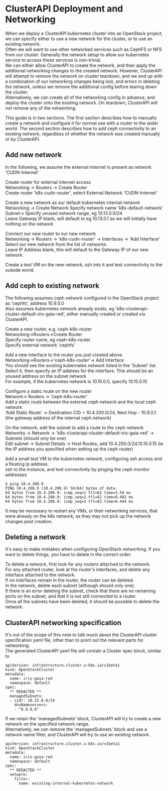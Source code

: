 # ClusterAPI Deployment and Networking

When we deploy a ClusterAPI kubernetes cluster into an OpenStack project, we can specify either to use a new network for the cluster, or to use an existing network.  
Often we will want to use other networked services such as CephFS or NFS from our cluster. Generally the network setup to allow our kubernetes service to access these services is non-trivial.   
We can either allow ClusterAPI to create the network, and then apply the additional networking changes to the created network. However, ClusterAPI will attempt to remove the network on cluster teardown, and we end up with a combination of our networking changes being lost, and errors in deleting the network, unless we remove the additional config before tearing down the cluster.  
Alternatively, we can create all of the networking config in advance, and deploy the cluster onto the existing network. On teardown, ClusterAPI will not remove any of the networking.  

This guide is in two sections. The first section describes how to manually create a network and configure it for normal use with a router to the wider world. The second section describes how to add ceph connectivity to an existing network, regardless of whether the network was created manually or by ClusterAPI.


## Add new network

In the following, we assume the external internet is present as network 'CUDN-Internet'

Create router for external internet access  
Networking -> Routers -> Create Router  
Create router 'k8s-cudn-router', select External Network 'CUDN-Internet'  

Create a new network as our default kubernetes internal network  
Networking -> Create Network 
Specify network name 'k8s-default-network'  
Subnet-> Specify unused network range, eg 10.13.0.0/24  
Leave Gateway IP blank, will default to eg 10.13.0.1 as we will initially have nothing on the network  

Connect our new router to our new network  
Networking -> Routers -> 'k8s-cudn-router' -> Interfaces -> 'Add Interface'  
Select our new network from the list of networks.  
Leave IP Address blank, this will default to the Gateway IP of our new network.    

Create a test VM on the new network, ssh into it and test connectivity to the outside world.


## Add ceph to existing network

The following assumes ceph network configured in the OpenStack project as 'cephfs', address 10.9.0.0  
Also assumes kubernetes network already exists, eg 'k8s-clusterapi-cluster-default-iris-gaia-red', either manually created or created via ClusterAPI.  

Create a new router, e.g. ceph-k8s-router  
Networking->Routers->Create Router  
Specify router name, eg ceph-k8s-router  
Specify external network 'cephfs'  

Add a new interface to the router you just created above.  
Networking->Routers->'ceph-k8s-router'-> Add Interface  
You should see the existing kubernetes network listed in the 'Subnet' list.  
Select it, then specify an IP address for the interface. This should be an unused address on the subnet network  
For example, if the kubernetes network is 10.15.0.0, specify 10.15.0.15  

Configure a static route on the new router  
Network-> Routers -> 'ceph-k8s-router'  
Add a static route between the external ceph network and the local ceph network  
'Add Static Route' -> Destination CID = 10.4.200.0/24, Next Hop - 10.9.0.1 (the gateway address of the internal ceph network)  

On the network, edit the subnet to add a route to the ceph network  
Networks -> Network -> 'k8s-clusterapi-cluster-default-iris-gaia-red' -> Subnets (should only be one)  
Edit subnet -> Subnet Details -> Host Routes, add 10.4.200.0/24,10.15.0.15 (ie the IP address you specified when setting up the ceph router)  


Add a small test VM to the kubernetes network, configuring ssh access and a floating ip address.  
ssh to the instance, and test connectivity by pinging the ceph monitor addresses  

```
$ ping 10.4.200.9
PING 10.4.200.9 (10.4.200.9) 56(84) bytes of data.
64 bytes from 10.4.200.9: icmp_seq=1 ttl=62 time=3.54 ms
64 bytes from 10.4.200.9: icmp_seq=2 ttl=62 time=0.402 ms
64 bytes from 10.4.200.9: icmp_seq=3 ttl=62 time=0.444 ms
```
It may be necessary to restart any VMs, or their networking services, that were already on the k8s network, as they may not pick up the network changes post creation.



## Deleting a network

It's easy to make mistakes when configuring OpenStack networking.  If you want to delete things, you have to delete in the correct order.

To delete a network, first look for any routers attached to the network.  
For any attached router, look at the router's interfaces, and delete any interface attached to the network.  
If no interfaces remain in the router, the router can be deleted.  
In the network, delete each subnet (although should only one).  
If there is an error deleting the subnet, check that there are no remaining ports on the subnet, and that it is not still connected to a router.  
Once all the subnets have been deleted, it should be possible to delete the network.  

## ClusterAPI networking specification

It's out of the scope of this note to talk much about the ClusterAPI cluster specification yaml file, other than to point out the relevant parts for networking.  
The generated ClusterAPI yaml file will contain a Cluster spec block, similar to 

```
apiVersion: infrastructure.cluster.x-k8s.io/v1beta1
kind: OpenStackCluster
metadata:
  name: iris-gaia-red
  namespace: default
spec:
  ** REDACTED **
  managedSubnets:
  - cidr: 10.15.0.0/24
    dnsNameservers:
    - "8.8.8.8"
```

If we retain the 'managedSubnets' block, ClusterAPI will try to create a new network on the specified network range.  
Alternatively, we can remove the 'managedSubnets' block and use a network name filter, and ClusterAPI will try to use an existing network.  

```
apiVersion: infrastructure.cluster.x-k8s.io/v1beta1
kind: OpenStackCluster
metadata:
  name: iris-gaia-red
  namespace: default
spec:
  ** REDACTED **
  network:
    filter:
      name: existing-internal-kubernetes-network

```
